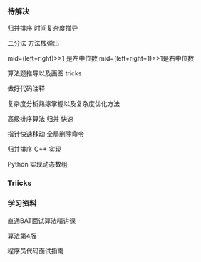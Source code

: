 

### 待解决

归并排序  时间复杂度推导

二分法  方法栈弹出

mid=(left+right)>>1 是左中位数  mid=(left+right+1)>>1是右中位数

算法题推导以及画图  tricks

做好代码注释

复杂度分析熟练掌握以及复杂度优化方法

高级排序算法   归并 快速

指针快速移动  全局删除命令

归并排序  C++ 实现

Python 实现动态数组



### Triicks

### 学习资料

直通BAT面试算法精讲课

算法第4版

程序员代码面试指南

